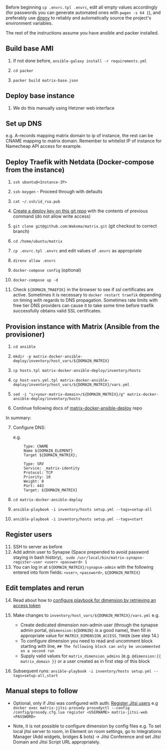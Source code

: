 Before beginning `cp .envrc.tpl .envrc`, edit all empty values accordingly (for passwords you can generate automated ones with `pwgen -s 64 1`), and preferably use [direnv](https://direnv.net/)
to reliably and automatically source the project's environment variables.

The rest of the instructions assume you have ansible and packer installed.

## Build base AMI

1. If not done before, `ansible-galaxy install -r requirements.yml`

1. `cd packer`


1. `packer build matrix-base.json`

## Deploy base instance

1. We do this manually using Hetzner web interface

## Set up DNS

e.g. A-records mapping matrix domain to ip of instance, the rest can be CNAME mapping to matrix domain. Remember to whitelist IP of instance for Namecheap API access for example.

## Deploy Traefik with Netdata (Docker-compose from the instance)

1. `ssh ubuntu@<Instance-IP>`

1. `ssh-keygen` - Proceed through with defaults

1. `cat ~/.ssh/id_rsa.pub`

1. [Create a deploy key on this git repo](https://github.com/Wakoma/matrix/settings/keys) with the contents of previous command (do not allow write access)

1. `git clone git@github.com:Wakoma/matrix.git` (git checkout to correct branch)

1. `cd /home/ubuntu/matrix`

1. `cp .envrc.tpl .envrc` and edit values of `.envrc` as appropriate

1. `direnv allow .envrc`

1. `docker-compose config` (optional)

8. `docker-compose up -d`

9. Check `${DOMAIN_TRAEFIK}` in the browser to see if ssl certificates are active. Sometimes it is necessary to `docker restart traefik` depending on timing with regards to DNS propagation. Sometimes rate limits with free tier DNS providers can cause it to take some time before traefik successfully obtains valid SSL certificates.

## Provision instance with Matrix (Ansible from the provisioner)

1. `cd ansible`

2. `mkdir -p matrix-docker-ansible-deploy/inventory/host_vars/${DOMAIN_MATRIX}`

3. `cp hosts.tpl matrix-docker-ansible-deploy/inventory/hosts`

4. `cp host-vars.yml.tpl matrix-docker-ansible-deploy/inventory/host_vars/${DOMAIN_MATRIX}/vars.yml`

5. `sed -i "s/<your-matrix-domain>/${DOMAIN_MATRIX}/g" matrix-docker-ansible-deploy/inventory/hosts`

6. Continue following docs of [matrix-docker-ansible-deploy](https://github.com/spantaleev/matrix-docker-ansible-deploy) repo

In summary:

7. Configure DNS:

   e.g. 

```
        Type: CNAME
        Name ${DOMAIN_ELEMENT}
        Target ${DOMAIN_MATRIX};
```

```
        Type: SRV
        Service: _matrix-identity
        Protocol: TCP
        Priority: 10
        Weight: 0
        Port: 443
        Target: ${DOMAIN_MATRIX}
```

8. `cd matrix-docker-ansible-deploy` 

9. `ansible-playbook -i inventory/hosts setup.yml --tags=setup-all`

10. `ansible-playbook -i inventory/hosts setup.yml --tags=start`

## Register users

11. SSH to server as before
12. Add admin user to Synapse (Space prepended to avoid password staying in bash history), ` sudo /usr/local/bin/matrix-synapse-register-user <user> <password> 1`
13. You can log in at `${DOMAIN_MATRIX}/synapse-admin` with the following entered into form fields: `<user>`, `<password>`, `${DOMAIN_MATRIX}`


## Edit templates and rerun

14. Read about how to [configure playbook for dimension by retrieving an access token](https://github.com/Wakoma/matrix/blob/main/ansible/matrix-docker-ansible-deploy/docs/configuring-playbook-dimension.md#access-token)
15. Make changes to `inventory/host_vars/${DOMAIN_MATRIX}/vars.yml`
    e.g.

      - Create dedicated dimension non-admin user (through the synapse admin portal, `@dimension:${DOMAIN}` is a good name), then fill in appropriate value for `MATRIX_DIMENSION_ACCESS_TOKEN` (see step 14.)
      - To configure dimension you need to read and uncomment block starting with line, `## The following block can only be uncommented on a second run`
      - Supply valid values for `matrix_dimension_admins` (e.g. `@dimension:{{ matrix_domain }}` or a user created as in first step of this block
      
16. Subsequent runs: `ansible-playbook -i inventory/hosts setup.yml --tags=setup-all,start`

## Manual steps to follow
 - Optional, only if Jitsi was configured with auth: [Register Jitsi users](https://github.com/Wakoma/matrix/blob/main/ansible/matrix-docker-ansible-deploy/docs/configuring-playbook-jitsi.md#required-if-configuring-jitsi-with-internal-authentication-register-new-users)
   e.g `docker exec matrix-jitsi-prosody prosodyctl --config /config/prosody.cfg.lua register <USERNAME> matrix-jitsi-web <PASSWORD>`

 - Note, it is not possible to configure dimension by config files
   e.g. To set local jitsi server to room, in Element on room settings, go to Integrations Manager (Add widgets, bridges & bots) → Jitsi Conference and set Jitsi Domain and Jitsi Script URL appropriately.
